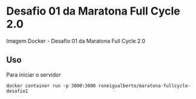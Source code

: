 # Desafio 01 da Maratona Full Cycle 2.0

Imagem Docker - Desafio 01 da Maratona Full Cycle 2.0

## Uso

Para iniciar o servidor
    
    docker container run -p 3000:3000 roneigualberto/maratona-fullcycle-desafio1


   

